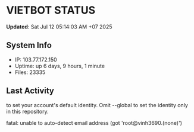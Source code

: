 # VIETBOT STATUS
**Updated**: Sat Jul 12 05:14:03 AM +07 2025

## System Info
- IP: 103.77.172.150
- Uptime: up 6 days, 9 hours, 1 minute
- Files: 23335

## Last Activity

to set your account's default identity.
Omit --global to set the identity only in this repository.

fatal: unable to auto-detect email address (got 'root@vinh3690.(none)')
